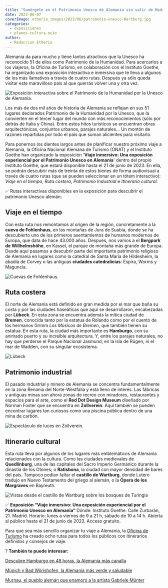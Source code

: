 ```yaml
---
title: "Sumérgete en el Patrimonio Unesco de Alemania sin salir de Madrid"
date: 2023-06-07
coverImage: etheria_images/2023/06/patrimonio-unesco-Wartburg.jpg
categories: 
  - exposiciones
  - planes-cultura-ocio
author: 
  - Redaccion Etheria
---
```


Alemania da para mucho y tiene tantos atractivos que la Unesco ha reconocido 51 de ellos 
como Patrimonio de la Humanidad. Para acercarlos a los viajeros, la Oficina de Turismo, 
en colaboración con el Instituto Goethe, ha organizado una exposición interactiva e 
inmersiva que te lleva a algunos de los más llamativos a través de cuatro rutas. Después 
ya sólo queda visitar este maravilloso país al que querrás volver una y otra vez. 

![Exposición interactiva sobre el Patrimonio de la Humanidad por la Unesco de Alemania.](etheria_images/2023/06/exposicion-instituto-goethe-alemania.jpg "Exposición interactiva sobre el Patrimonio de la Humanidad por la Unesco de Alemania. © ONAT")

Los más de dos mil años de historia de Alemania se reflejan en sus 51 lugares declarados 
Patrimonio de la Humanidad por la Unesco, que la convierten en el tercer lugar del mundo 
con más reconocimientos (sólo por detrás de Italia y China). Entre estos hitos 
turísticos se encuentran obras arquitectónicas, conjuntos urbanos, parajes naturales… Un 
montón de razones repartidas por todo el país que suman alicientes para visitarlo. 

Para ponernos los dientes largos antes de planificar nuestro próximo viaje a Alemania, 
la Oficina Nacional Alemana de Turismo (ONAT) y el Instituto Goethe han organizado la 
exposición '**Viaje inmersivo: Una exposición experiencial por el Patrimonio Unesco en 
Alemania**' dentro del propio Instituto Goethe, que estará disponible hasta el 21 de 
junio de 2023. En ella, se podrán descubrir más de treinta de estos bienes de forma 
audiovisual a través de cuatro rutas (que se pueden seleccionar en un tótem 
interactivo): _Viaje en el tiempo_, _Ruta costera_, _Patrimonio Industrial_ e 
_Itinerario cultural_. 

✅ Rutas interactivas disponibles en la exposición para descubrir el patrimonio Unesco 
alemán: 

## Viaje en el tiempo

Con esta ruta nos remontamos al origen de la región, concretamente a la **cueva de 
Fohlenhaus**, en las montañas de Jura de Suabia, donde se ha descubierto uno de los 
primeros asentamientos de humanos modernos de Europa, que data de hace 43.000 años. 
Después, nos vamos a el **Bergpark de Willhelmshöhe**, en Kassel, el parque de montaña 
más grande de Europa. Desde aquí pasamos a descubrir parte del importante patrimonio 
religioso de Alemania en lugares como la catedral de Santa María de Hildesheim, la 
abadía de Corvey o las antiguas **ciudades catedralicias**: Espira, Worms y Maguncia. 

![Cuevas de Fohlenhaus.](etheria_images/2023/06/Patrimonio-unesco-Fohlenhaus.jpg "Cuevas de Fohlenhaus. © DZT/Ben Wiesenfarth")

## Ruta costera

El norte de Alemania está definido en gran medida por el mar que baña su costa y por las 
ciudades haseáticas que aquí se desarrollaron, encabezadas por **Lübeck**. En esta zona 
se encuentra además la mítica ciudad de **Bremen**, conocida tanto por la estatua de 
Rolando como por el cuento de los hermanos Grimm _Los Músicos de Bremen_, que también 
tienen su estatua. En esta ruta, la ciudad más importante es **Hamburgo**, con su 
animado puerto y su increíble arquitectura. Y, entre los parajes naturales, no hay que 
perderse el Parque Nacional Jasmund, en la isla de Rügen, ni el mar de Wadden, con su 
singular ecosistema. 

![Lübeck](etheria_images/2023/06/patrimonio-humanidad-Lübeck.jpg "Lübeck. © Olaf Malzahn")

## Patrimonio industrial

El pasado industrial y minero de Alemania se concentra fundamentalmente en la zona 
Renania del Norte-Westfalia y está lleno de interés. Las fábricas y antiguas minas son 
ahora zonas de recreo con miradores, restaurantes y espacios para el arte, como el **Red 
Dot Design Museum** diseñado por Norman Foster que se encuentra en **Zollverein**. Aquí 
también se pueden encontrar lugares tan curiosos como una piscina pública dentro de una 
mina de carbón. 

![Espectáculo de luces en Zollverein.](etheria_images/2023/06/patrimonio-unesco-Zollverein.jpg "Espectáculo de luces en Zollverein. © Stiftung Zollverein/Jochen Tack")

## Itinerario cultural

Esta ruta lleva por algunos de los lugares más emblemáticos de Alemania relacionados con 
la cultura. Como las ciudades medievales de **Quedlinburg**, una de las capitales del 
Sacro Imperio Germánico durante la dinastía de los Otones; o **Ratisbona**, la ciudad 
con mayor densidad de bares del país. Tampoco podían faltar el **castillo de Wartburg**, 
donde Lutero tradujo en Nuevo Testamento del griego al alemán, o la **Ópera de los 
Margraves** en Bayreuth. 

![Vistas desde el castillo de Wartburg sobre los bosques de Turingia](etheria_images/2023/06/patrimonio-unesco-Wartburg.jpg "Vistas desde el castillo de Wartburg sobre los bosques de Turingia. © Francesco Carovillano")

✅ **Exposición “Viaje inmersivo: Una exposición experiencial por el Patrimonio Unesco en 
Alemania”** Dónde: Instituto Goethe. Calle Zurbarán, 21. Madrid. Horario: lunes a 
viernes de 9 a 21 h, sábado de 10 a 14 h. Abierta al público hasta el 21 de junio de 
2023. Acceso gratuito. 

Para que sea más sencillo organizar tu viaje a Alemania, la [Oficina de 
Turismo](https://www.germany.travel/es/campana/bien-patrimonio-de-la-humanidad/inicio.html) 
ha creado ocho rutas para todos los públicos con itinerarios definidos y consejos de 
viaje. 

? **También te puede interesar:** 

[Descubre Hamburgo en 48 horas, la Alemania más 
canalla](https://etheriamagazine.com/2020/02/24/que-ver-hacer-fin-de-semana-hamburgo-alemania/) 

[Múnich y Bad Wörishofen, la Alemania más verde y 
saludable](https://etheriamagazine.com/2021/08/04/munich-y-bad-worishofen-la-alemania-mas-verde-y-saludable/) 

[Murnau, el pueblo alemán que enamoró a la artista Gabriele 
Münter](https://etheriamagazine.com/2022/06/14/gabriele-munter-en-murnau/)

